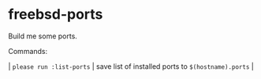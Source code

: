 # freebsd-ports

Build me some ports.

Commands:

| `please run :list-ports` | save list of installed ports to `$(hostname).ports` |
